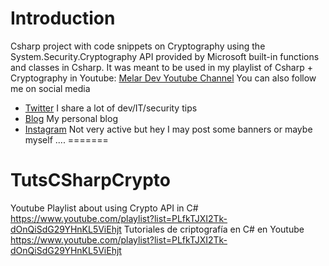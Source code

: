 # Introduction
Csharp project with code snippets on Cryptography using the System.Security.Cryptography API
provided by Microsoft built-in functions and classes in Csharp.
It was meant to be used in my playlist of Csharp + Cryptography in Youtube:
[Melar Dev Youtube Channel](https://youtube.com/Melardev)
You can also follow me on social media
- [Twitter](https://twitter.com/melardev) I share a lot of dev/IT/security tips
- [Blog](http://melardev.com) My personal blog
- [Instagram](https://www.instagram.com/melar_dev/) Not very active but hey I may post some banners or maybe myself ....
=======
# TutsCSharpCrypto
Youtube Playlist about using Crypto API in C# https://www.youtube.com/playlist?list=PLfkTJXI2Tk-dOnQiSdG29YHnKL5ViEhjt
Tutoriales de criptografía en C# en Youtube https://www.youtube.com/playlist?list=PLfkTJXI2Tk-dOnQiSdG29YHnKL5ViEhjt
